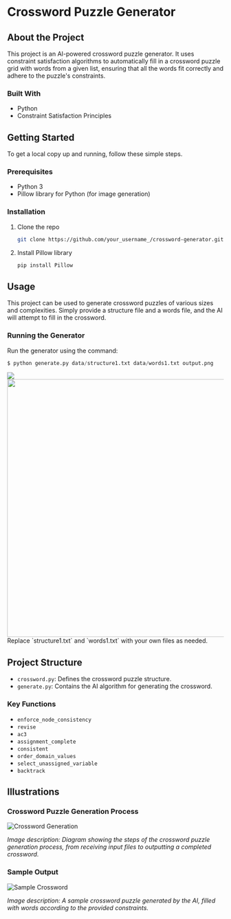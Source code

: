 # Crossword Puzzle Generator

## About the Project

This project is an AI-powered crossword puzzle generator. It uses constraint satisfaction algorithms to automatically fill in a crossword puzzle grid with words from a given list, ensuring that all the words fit correctly and adhere to the puzzle's constraints.

### Built With

- Python
- Constraint Satisfaction Principles

## Getting Started

To get a local copy up and running, follow these simple steps.

### Prerequisites

- Python 3
- Pillow library for Python (for image generation)

### Installation

1. Clone the repo
   ```sh
   git clone https://github.com/your_username_/crossword-generator.git
   ```
2. Install Pillow library
   ```sh
   pip install Pillow
   ```

## Usage

This project can be used to generate crossword puzzles of various sizes and complexities. Simply provide a structure file and a words file, and the AI will attempt to fill in the crossword.

### Running the Generator

Run the generator using the command:
```python
$ python generate.py data/structure1.txt data/words1.txt output.png 
```
<img src="https://i.imgur.com/NW231Q2.png">
<img src="https://i.imgur.com/IvEp1Nt.png" width =600>
Replace `structure1.txt` and `words1.txt` with your own files as needed.

## Project Structure

- `crossword.py`: Defines the crossword puzzle structure.
- `generate.py`: Contains the AI algorithm for generating the crossword.

### Key Functions

- `enforce_node_consistency`
- `revise`
- `ac3`
- `assignment_complete`
- `consistent`
- `order_domain_values`
- `select_unassigned_variable`
- `backtrack`

## Illustrations

### Crossword Puzzle Generation Process

![Crossword Generation](images/crossword_process.png)

*Image description: Diagram showing the steps of the crossword puzzle generation process, from receiving input files to outputting a completed crossword.*

### Sample Output

![Sample Crossword](images/sample_crossword.png)

*Image description: A sample crossword puzzle generated by the AI, filled with words according to the provided constraints.*


